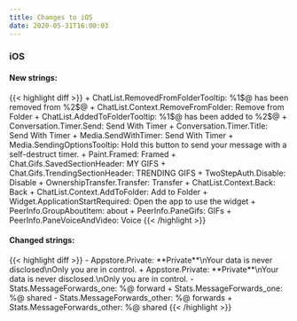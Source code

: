 ```yaml
---
title: Changes to iOS
date: 2020-05-31T16:00:03
---
```

<h3>iOS</h3>
<h4>New strings:</h4>
{{< highlight diff >}}
+ ChatList.RemovedFromFolderTooltip: %1$@ has been removed from  %2$@
+ ChatList.Context.RemoveFromFolder: Remove from Folder
+ ChatList.AddedToFolderTooltip: %1$@ has been added to %2$@
+ Conversation.Timer.Send: Send With Timer
+ Conversation.Timer.Title: Send With Timer
+ Media.SendWithTimer: Send With Timer
+ Media.SendingOptionsTooltip: Hold this button to send your message with a self-destruct timer.
+ Paint.Framed: Framed
+ Chat.Gifs.SavedSectionHeader: MY GIFS
+ Chat.Gifs.TrendingSectionHeader: TRENDING GIFS
+ TwoStepAuth.Disable: Disable
+ OwnershipTransfer.Transfer: Transfer
+ ChatList.Context.Back: Back
+ ChatList.Context.AddToFolder: Add to Folder
+ Widget.ApplicationStartRequired: Open the app to use the widget
+ PeerInfo.GroupAboutItem: about
+ PeerInfo.PaneGifs: GIFs
+ PeerInfo.PaneVoiceAndVideo: Voice
{{< /highlight >}}

<h4>Changed strings:</h4>
{{< highlight diff >}}
- Appstore.Private: **Private**\nYour data is never disclosed\nOnly you are in control.
+ Appstore.Private: **Private**\nYour data is never disclosed.\nOnly you are in control.
- Stats.MessageForwards_one: %@ forward
+ Stats.MessageForwards_one: %@ shared
- Stats.MessageForwards_other: %@ forwards
+ Stats.MessageForwards_other: %@ shared
{{< /highlight >}}
